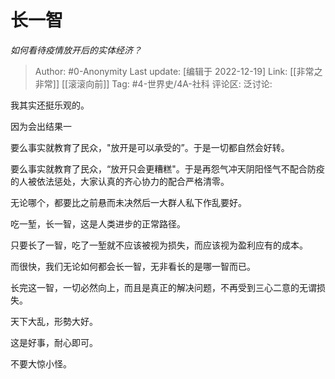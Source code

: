 # 长一智
*如何看待疫情放开后的实体经济？*

> Author: #0-Anonymity
> Last update: [编辑于 2022-12-19]
> Link: [[非常之非常]] [[滚滚向前]]
> Tag: #4-世界史/4A-社科
> 评论区:
> 泛讨论:

我其实还挺乐观的。

因为会出结果一

要么事实就教育了民众，"放开是可以承受的”。于是一切都自然会好转。

要么事实就教育了民众，“放开只会更糟糕"。于是再怨气冲天阴阳怪气不配合防疫的人被依法惩处，大家认真的齐心协力的配合严格清零。

无论哪个，都要比之前悬而未决然后一大群人私下作乱要好。

吃一堑，长一智，这是人类进步的正常路径。

只要长了一智，吃了一堑就不应该被视为损失，而应该视为盈利应有的成本。

而很快，我们无论如何都会长一智，无非看长的是哪一智而已。

长完这一智，一切必然向上，而且是真正的解决问题，不再受到三心二意的无谓损失。

天下大乱，形勢大好。

这是好事，耐心即可。

不要大惊小怪。
